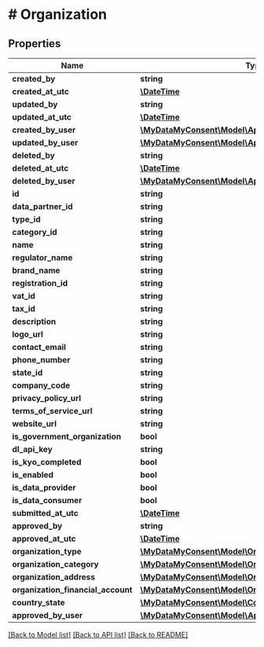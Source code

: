 # # Organization

## Properties

Name | Type | Description | Notes
------------ | ------------- | ------------- | -------------
**created_by** | **string** |  | [optional]
**created_at_utc** | [**\DateTime**](\DateTime.md) |  | [optional]
**updated_by** | **string** |  | [optional]
**updated_at_utc** | [**\DateTime**](\DateTime.md) |  | [optional]
**created_by_user** | [**\MyDataMyConsent\Model\ApplicationUser**](ApplicationUser.md) |  | [optional]
**updated_by_user** | [**\MyDataMyConsent\Model\ApplicationUser**](ApplicationUser.md) |  | [optional]
**deleted_by** | **string** |  | [optional]
**deleted_at_utc** | [**\DateTime**](\DateTime.md) |  | [optional]
**deleted_by_user** | [**\MyDataMyConsent\Model\ApplicationUser**](ApplicationUser.md) |  | [optional]
**id** | **string** |  | [optional]
**data_partner_id** | **string** |  | [optional]
**type_id** | **string** |  | [optional]
**category_id** | **string** |  | [optional]
**name** | **string** |  | [optional]
**regulator_name** | **string** |  | [optional]
**brand_name** | **string** |  | [optional]
**registration_id** | **string** |  | [optional]
**vat_id** | **string** |  | [optional]
**tax_id** | **string** |  | [optional]
**description** | **string** |  | [optional]
**logo_url** | **string** |  | [optional]
**contact_email** | **string** |  | [optional]
**phone_number** | **string** |  | [optional]
**state_id** | **string** |  | [optional]
**company_code** | **string** |  | [optional]
**privacy_policy_url** | **string** |  | [optional]
**terms_of_service_url** | **string** |  | [optional]
**website_url** | **string** |  | [optional]
**is_government_organization** | **bool** |  | [optional]
**dl_api_key** | **string** |  | [optional]
**is_kyo_completed** | **bool** |  | [optional]
**is_enabled** | **bool** |  | [optional]
**is_data_provider** | **bool** |  | [optional]
**is_data_consumer** | **bool** |  | [optional]
**submitted_at_utc** | [**\DateTime**](\DateTime.md) |  | [optional]
**approved_by** | **string** |  | [optional]
**approved_at_utc** | [**\DateTime**](\DateTime.md) |  | [optional]
**organization_type** | [**\MyDataMyConsent\Model\OrganizationType**](OrganizationType.md) |  | [optional]
**organization_category** | [**\MyDataMyConsent\Model\OrganizationCategory**](OrganizationCategory.md) |  | [optional]
**organization_address** | [**\MyDataMyConsent\Model\OrganizationAddress[]**](OrganizationAddress.md) |  | [optional]
**organization_financial_account** | [**\MyDataMyConsent\Model\OrganizationFinancialAccount[]**](OrganizationFinancialAccount.md) |  | [optional]
**country_state** | [**\MyDataMyConsent\Model\CountryState**](CountryState.md) |  | [optional]
**approved_by_user** | [**\MyDataMyConsent\Model\ApplicationUser**](ApplicationUser.md) |  | [optional]

[[Back to Model list]](../../README.md#models) [[Back to API list]](../../README.md#endpoints) [[Back to README]](../../README.md)
